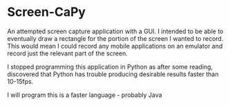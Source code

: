 # Screen-CaPy
An attempted screen capture application with a GUI. I intended to be able to eventually draw a rectangle for the portion of the screen I wanted to record. This would mean I could record any mobile applications on an emulator and record just the relevant part of the screen.

I stopped programming this application in Python as after some reading, discovered that Python has trouble producing desirable results faster than 10-15fps. 

I will program this is a faster language - probably Java
